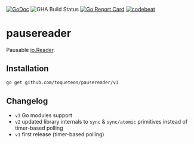 [![GoDoc][godoc_img]][godoc]
![GHA Build Status][gha_img]
[![Go Report Card][goreportcard_img]][goreportcard]
[![codebeat][codebeat_img]][codebeat]

# pausereader

Pausable [io.Reader][ioreader].

## Installation

```bash
go get github.com/toqueteos/pausereader/v3
```

## Changelog

- `v3` Go modules support
- `v2` updated library internals to `sync` & `sync/atomic` primitives instead of timer-based polling
- `v1` first release (timer-based polling)

[godoc_img]: https://godoc.org/github.com/toqueteos/pausereader?status.svg
[godoc]: http://godoc.org/github.com/toqueteos/pausereader
[gha_img]: https://github.com/toqueteos/pausereader/actions/workflows/test.yml/badge.svg
[goreportcard_img]: https://goreportcard.com/badge/github.com/toqueteos/pausereader
[goreportcard]: https://goreportcard.com/report/github.com/toqueteos/pausereader
[codebeat_img]: https://codebeat.co/badges/4120eb91-6688-4b9b-9d93-df279a6ebd7f
[codebeat]: https://codebeat.co/projects/github-com-toqueteos-pausereader
[ioreader]: https://golang.org/pkg/io/#Reader
